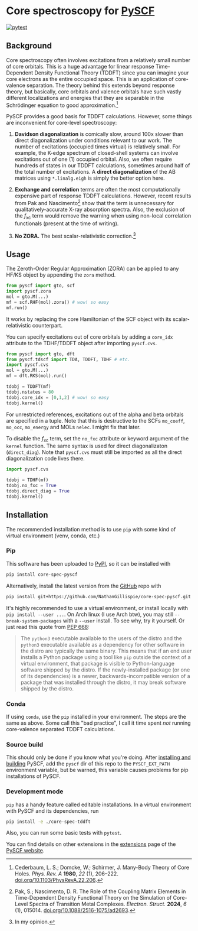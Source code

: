 # Core spectroscopy for [PySCF](https://github.com/pyscf/pyscf)
[![pytest](https://github.com/NathanGillispie/core-spec-pyscf/actions/workflows/ci.yml/badge.svg)](https://github.com/NathanGillispie/core-spec-pyscf/actions/workflows/ci.yml)

## Background
Core spectroscopy often involves excitations from a relatively small number of core orbitals. This is a huge advantage for linear response Time-Dependent Density Functional Theory (TDDFT) since you can imagine your core electrons as the entire occupied space. This is an application of core-valence separation. The theory behind this extends beyond response theory, but basically, core orbitals and valence orbitals have such vastly different localizations and energies that they are separable in the Schrödinger equation to good approximation.[^1]

PySCF provides a good basis for TDDFT calculations. However, some things are inconvenient for core-level spectroscopy:

1. **Davidson diagonalization** is comically slow, around 100x slower than direct diagonalization under conditions relevant to our work. The number of excitations (occupied times virtual) is relatively small. For example, the K-edge spectrum of closed-shell systems can involve excitations out of one (1) occupied orbital. Also, we often require hundreds of states in our TDDFT calculations, sometimes around half of the total number of excitations. A **direct diagonalization** of the AB matrices using `*.linalg.eigh` is simply the better option here.

2. **Exchange and correlation** terms are often the most computationally expensive part of response TDDFT calculations. However, recent results from Pak and Nascimento[^2] show that the term is unnecessary for qualitatively-accurate X-ray absorption spectra. Also, the exclusion of the $f_\text{xc}$ term would remove the warning when using non-local correlation functionals (present at the time of writing).

3. **No ZORA.** The best scalar-relativistic correction.[^3]

## Usage
The Zeroth-Order Regular Approximation (ZORA) can be applied to any HF/KS object by appending the `zora` method.
```py
from pyscf import gto, scf
import pyscf.zora
mol = gto.M(...)
mf = scf.RHF(mol).zora() # wow! so easy
mf.run()
```
It works by replacing the core Hamiltonian of the SCF object with its scalar-relativistic counterpart.

You can specify excitations out of core orbitals by adding a `core_idx` attribute to the TDHF/TDDFT object after importing `pyscf.cvs`.
```py
from pyscf import gto, dft
from pyscf.tdscf import TDA, TDDFT, TDHF # etc.
import pyscf.cvs
mol = gto.M(...)
mf = dft.RKS(mol).run()

tdobj = TDDFT(mf)
tdobj.nstates = 80
tdobj.core_idx = [0,1,2] # wow! so easy
tdobj.kernel()
```
For unrestricted references, excitations out of the alpha and beta orbitals are specified in a tuple. Note that this is destructive to the SCFs `mo_coeff`, `mo_occ`, `mo_energy` and MOLs `nelec`. I might fix that later.

To disable the $f_\text{xc}$ term, set the `no_fxc` attribute or keyword argument of the `kernel` function. The same syntax is used for direct diagonalizaton (`direct_diag`). Note that `pyscf.cvs` must still be imported as all the direct diagonalization code lives there.
```py
import pyscf.cvs

tdobj = TDHF(mf)
tdobj.no_fxc = True
tdobj.direct_diag = True
tdobj.kernel()
```

## Installation
The recommended installation method is to use `pip` with some kind of virtual environment (venv, conda, etc.)

### Pip
This software has been uploaded to [PyPI](https://pypi.org/project/core-spec-pyscf/), so it can be installed with
```sh
pip install core-spec-pyscf
```
Alternatively, install the latest version from the [GitHub](https://github.com/NathanGillispie/core-spec-pyscf) repo with
```sh
pip install git+https://github.com/NathanGillispie/core-spec-pyscf.git
```
It's highly recommended to use a virtual environment, or install locally with `pip install --user ...`. On Arch linux (I use Arch btw), you may still `--break-system-packages` with a `--user` install. To see why, try it yourself. Or just read this quote from [PEP 668](https://peps.python.org/pep-0668/):

> The `python3` executable available to the users of the distro and the `python3` executable available as a dependency for other software in the distro are typically the same binary. This means that if an end user installs a Python package using a tool like `pip` outside the context of a virtual environment, that package is visible to Python-language software shipped by the distro. If the newly-installed package (or one of its dependencies) is a newer, backwards-incompatible version of a package that was installed through the distro, it may break software shipped by the distro.

### Conda
If using `conda`, use the `pip` installed in your environment. The steps are the same as above. Some call this "bad practice", I call it time spent *not* running core-valence separated TDDFT calculations.

### Source build
This should only be done if you know what you're doing. After [installing and building](https://pyscf.org/user/install.html#build-from-source) PySCF, add the `pyscf` dir of this repo to the `PYSCF_EXT_PATH` environment variable, but be warned, this variable causes problems for pip installations of PySCF.

### Development mode
`pip` has a handy feature called editable installations. In a virtual environment with PySCF and its dependencies, run
```sh
pip install -e ./core-spec-tddft
```
Also, you can run some basic tests with `pytest`.

You can find details on other extensions in the [extensions](https://pyscf.org/user/extensions.html#how-to-install-extensions) page of the [PySCF website](https://pyscf.org).

[^1]: Cederbaum, L. S.; Domcke, W.; Schirmer, J. Many-Body Theory of Core Holes. _Phys. Rev. A_ **1980**, _22_ (1), 206–222. [doi.org/10.1103/PhysRevA.22.206](https://doi.org/10.1103/PhysRevA.22.206).

[^2]: Pak, S.; Nascimento, D. R. The Role of the Coupling Matrix Elements in Time-Dependent Density Functional Theory on the Simulation of Core-Level Spectra of Transition Metal Complexes. _Electron. Struct._ **2024**, _6_ (1), 015014. [doi.org/10.1088/2516-1075/ad2693](https://doi.org/10.1088/2516-1075/ad2693).

[^3]: In my opinion.
